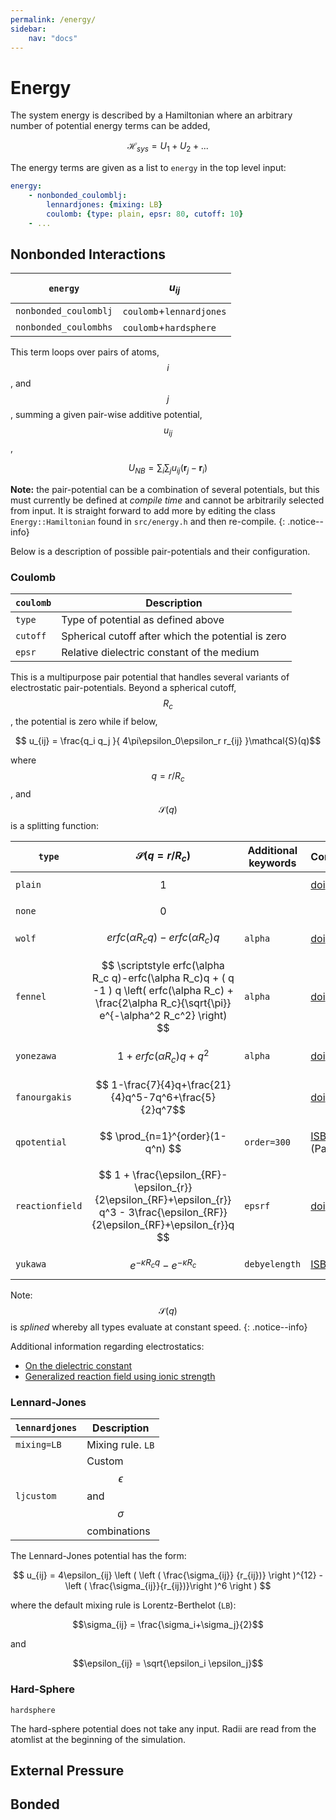```yaml
---
permalink: /energy/
sidebar:
    nav: "docs"
---
```

<script src="https://cdnjs.cloudflare.com/ajax/libs/mathjax/2.7.0/MathJax.js?config=TeX-AMS-MML_HTMLorMML" type="text/javascript"></script>

# Energy

The system energy is described by a Hamiltonian where an arbitrary number of potential energy terms can be added,

$$\mathcal{H}_{sys} = U_1 + U_2 + ... $$

The energy terms are given as a list to `energy` in the top level input:

~~~ yaml
energy:
    - nonbonded_coulomblj:
        lennardjones: {mixing: LB}
        coulomb: {type: plain, epsr: 80, cutoff: 10}
    - ...
~~~

## Nonbonded Interactions

`energy`               | $$u_{ij}$$
-----------------------|---------------------------
`nonbonded_coulomblj`  | `coulomb`+`lennardjones`
`nonbonded_coulombhs`  | `coulomb`+`hardsphere`

This term loops over pairs of atoms, $$i$$, and $$j$$, summing a given pair-wise additive potential, $$u_{ij}$$,

$$ U_{NB} = \sum_i\sum_j u_{ij}(\textbf{r}_j-\textbf{r}_i)$$

**Note:** the pair-potential can be a combination of several potentials, but this must currently be defined at _compile
time_ and cannot be arbitrarily selected from input. It is straight forward to add more by editing the class
`Energy::Hamiltonian` found in `src/energy.h` and then re-compile.
{: .notice--info}

Below is a description of possible pair-potentials and their configuration.

### Coulomb

 `coulomb`   |  Description
 ----------- |  -------------------------------------------------
 `type`      |  Type of potential as defined above
 `cutoff`    |  Spherical cutoff after which the potential is zero
 `epsr`      |  Relative dielectric constant of the medium

This is a multipurpose pair potential that handles several variants of electrostatic
pair-potentials. Beyond a spherical cutoff, $$R_c$$, the potential is zero while if
below,

$$ u_{ij} = \frac{q_i q_j }{ 4\pi\epsilon_0\epsilon_r r_{ij} }\mathcal{S}(q)$$

where $$q=r/R_c$$, and $$\mathcal{S}(q)$$ is a splitting function:

 `type`          | $$\mathcal{S}(q=r/R_c)$$               | Additional keywords | Comment
 --------------- | -------------------------------------- | ------------------- | ----------------------
 `plain`         | $$ 1 $$                                |                     | [doi](http://doi.org/ctnnsj)
 `none`          | $$ 0 $$                                |                     | 
 `wolf`          | $$ erfc(\alpha R_c q)-erfc(\alpha R_c)q $$ | `alpha`         | [doi](http://doi.org/cfcxdk)
 `fennel`        | $$ \scriptstyle erfc(\alpha R_c q)-erfc(\alpha R_c)q + ( q -1 ) q \left( erfc(\alpha R_c) + \frac{2\alpha R_c}{\sqrt{\pi}} e^{-\alpha^2 R_c^2} \right) $$ | `alpha`| [doi](http://doi.org/bqgmv2)
 `yonezawa`      | $$ 1 + erfc(\alpha R_c)q + q^2 $$      | `alpha`             | [doi](http://dx.doi.org/10/j97)
 `fanourgakis`   | $$ 1-\frac{7}{4}q+\frac{21}{4}q^5-7q^6+\frac{5}{2}q^7$$|     | [doi](http://doi.org/f639q5)
 `qpotential`    | $$ \prod_{n=1}^{order}(1-q^n) $$       | `order=300`         | [ISBN](http://goo.gl/hynRTS) (Paper V)
 `reactionfield` | $$ 1 + \frac{\epsilon_{RF}-\epsilon_{r}}{2\epsilon_{RF}+\epsilon_{r}} q^3  - 3\frac{\epsilon_{RF}}{2\epsilon_{RF}+\epsilon_{r}}q $$      | `epsrf`     | [doi](http://doi.org/dbs99w)
 `yukawa`        | $$ e^{-\kappa R_c q}-e^{-\kappa R_c}$$  | `debyelength`      | [ISBN](https://isbnsearch.org/isbn/0486652424)

Note: $$\mathcal{S}(q)$$ is _splined_ whereby all types evaluate at constant speed.
{: .notice--info}

Additional information regarding electrostatics:

 - [On the dielectric constant](http://dx.doi.org/10.1080/00268978300102721)
 - [Generalized reaction field using ionic strength](http://dx.doi.org/10.1063/1.469273)

### Lennard-Jones

`lennardjones` |  Description
-------------  |  ------------------------------------------------
`mixing=LB`    |  Mixing rule. `LB`
`ljcustom`     |  Custom $$\epsilon$$ and $$\sigma$$ combinations

The Lennard-Jones potential has the form:

$$ u_{ij} = 4\epsilon_{ij} \left (
    \left ( \frac{\sigma_{ij}} {r_{ij})} \right )^{12} - \left ( \frac{\sigma_{ij}}{r_{ij})}\right )^6 \right ) $$

where the default mixing rule is Lorentz-Berthelot (`LB`):

$$\sigma_{ij} = \frac{\sigma_i+\sigma_j}{2}$$

and

$$\epsilon_{ij} = \sqrt{\epsilon_i \epsilon_j}$$

### Hard-Sphere
`hardsphere`

The hard-sphere potential does not take any input. Radii are read from the atomlist at the beginning of the simulation.

## External Pressure

## Bonded

